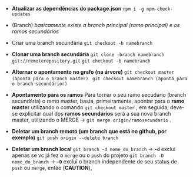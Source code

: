 - **Atualizar as dependências do package.json**
`npm i -g npm-check-updates`

 - (Branch) _basicamente existe a branch principal (ramo principal) e os ramos secundários_
 - Criar uma branch secundária
`git checkout -b namebranch`

- **Clonar uma branch secundária**
`git clone -branch namebranch git://remoterepository.git`
`git checkout -b namebranch`

- **Alternar o apontamento no grafo (na árvore)**
`git checkout master (aponta para o branch master) `
`git checkout namebranch (aponta para o branch secundárior) `

- **Apontamento para os ramos**
Para tornar o seu ramo secudário (branch secundária) o ramo master, basta, primeiramente,
apontar para o **ramo master** utilizando o comando `git checkout master` , em seguida, deve-se explicitar qual dos **ramos secundários** será a sua nova branch master, utilizando o MERGE ->  `git merge origin/ramosecundario` . 

- **Deletar um branch remoto (um branch que está no github, por exemplo)**
`git push origin --delete branch`

- **Deletar um branch local**
`git branch -d nome_do_branch` -> **`-d`** exclui apenas se vc já fez o `merge` ou o `push` do projeto 
`git branch -D nome_do_branch` -> **`-D`** exclui o branch independente de seu status de `push` ou `merge`, então (**CAUTION**), 
